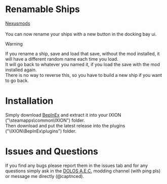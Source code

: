 # Renamable Ships
[Nexusmods]()  
<br>
You can now rename your ships with a new button in the docking bay ui.
> [!WARNING]
If you rename a ship, save and load that save, without the mod installed, it will have a different random name each time you load.  
It will go back to whatever you named it, if you load the save with the mod installed again.  
There is no way to reverse this, so you have to build a new ship if you want to go back.  
>

# Installation
Simply download [BepInEx](https://github.com/BepInEx/BepInEx/releases/tag/v6.0.0-pre.2) and extract it into your IXION ("\steamapps\common\IXION\") folder.  
Then download and put the latest release into the plugins ("\IXION\BepInEx\plugins\") folder.  

# Issues and Questions
If you find any bugs please report them in the issues tab and for any questions simply ask in the [DOLOS A.E.C.](https://discord.gg/UMtuJrSmY3) modding channel (with ping pls) or message me directly (@captnced).
